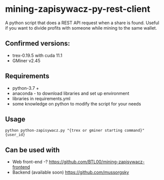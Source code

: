 # mining-zapisywacz-py-rest-client
A python script that does a REST API request when a share is found. Useful if you want to divide profits with someone while mining to the same wallet. 

## Confirmed versions:
- trex-0.19.5 with cuda 11.1
- GMiner v2.45

## Requirements
 - python-3.7 +
 - anaconda - to download libraries and set up environment
 - libraries in requirements.yml
 - some knowledge on python to modify the script for your needs

## Usage
```call activate zapisywacz
python python-zapisywacz.py "{trex or gminer starting command}" {user_id}
```

## Can be used with
 - Web front-end -? https://github.com/BTL00/mining-zapisywacz-frontend
 - Backend (available soon) https://github.com/mussorgsky
